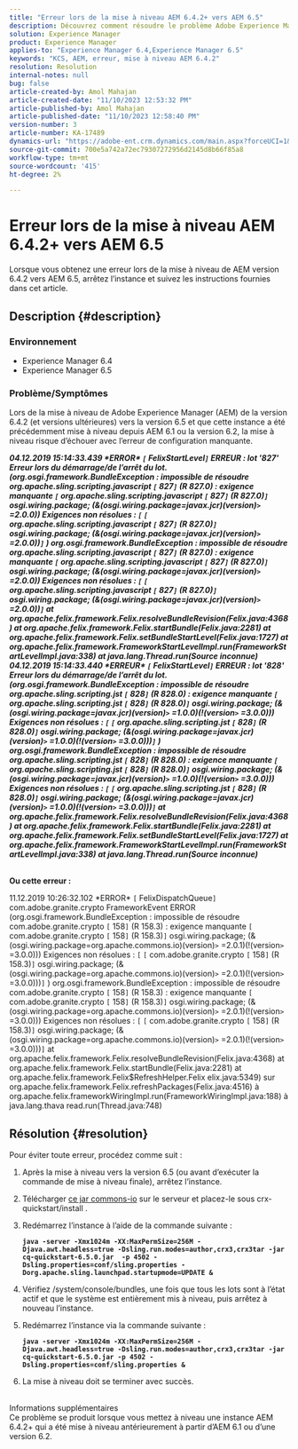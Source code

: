 ```yaml
---
title: "Erreur lors de la mise à niveau AEM 6.4.2+ vers AEM 6.5"
description: Découvrez comment résoudre le problème Adobe Experience Manager lorsqu’une erreur se produit lors de la mise à niveau AEM version 6.4.2 vers 6.5.
solution: Experience Manager
product: Experience Manager
applies-to: "Experience Manager 6.4,Experience Manager 6.5"
keywords: "KCS, AEM, erreur, mise à niveau AEM 6.4.2"
resolution: Resolution
internal-notes: null
bug: false
article-created-by: Amol Mahajan
article-created-date: "11/10/2023 12:53:32 PM"
article-published-by: Amol Mahajan
article-published-date: "11/10/2023 12:58:40 PM"
version-number: 3
article-number: KA-17489
dynamics-url: "https://adobe-ent.crm.dynamics.com/main.aspx?forceUCI=1&pagetype=entityrecord&etn=knowledgearticle&id=b6cbe324-c87f-ee11-8179-6045bd006b25"
source-git-commit: 700e5a742a72ec79307272956d2145d8b66f85a8
workflow-type: tm+mt
source-wordcount: '415'
ht-degree: 2%

---
```


# Erreur lors de la mise à niveau AEM 6.4.2+ vers AEM 6.5


Lorsque vous obtenez une erreur lors de la mise à niveau de AEM version 6.4.2 vers AEM 6.5, arrêtez l’instance et suivez les instructions fournies dans cet article.

## Description {#description}


### <b>Environnement</b>

- Experience Manager 6.4
- Experience Manager 6.5


### <b>Problème/Symptômes</b>

Lors de la mise à niveau de Adobe Experience Manager (AEM) de la version 6.4.2 (et versions ultérieures) vers la version 6.5 et que cette instance a été précédemment mise à niveau depuis AEM 6.1 ou la version 6.2, la mise à niveau risque d’échouer avec l’erreur de configuration manquante.

<b>*04.12.2019 15:14:33.439 \*ERROR\* `[` FelixStartLevel`]`  ERREUR : lot &#39;827&#39; Erreur lors du démarrage/de l’arrêt du lot. (org.osgi.framework.BundleException : impossible de résoudre org.apache.sling.scripting.javascript `[` 827`]` (R 827.0) : exigence manquante `[` org.apache.sling.scripting.javascript `[` 827`]` (R 827.0)`]`  osgi.wiring.package; (&amp;(osgi.wiring.package=javax.jcr)(version)`>` =2.0.0)) Exigences non résolues : `[` `[` org.apache.sling.scripting.javascript `[` 827`]` (R 827.0)`]`  osgi.wiring.package; (&amp;(osgi.wiring.package=javax.jcr)(version)`>` =2.0.0))`]` )*
*org.osgi.framework.BundleException : impossible de résoudre org.apache.sling.scripting.javascript `[` 827`]` (R 827.0) : exigence manquante `[` org.apache.sling.scripting.javascript `[` 827`]` (R 827.0)`]`  osgi.wiring.package; (&amp;(osgi.wiring.package=javax.jcr)(version)`>` =2.0.0)) Exigences non résolues : `[` `[` org.apache.sling.scripting.javascript `[` 827`]` (R 827.0)`]`  osgi.wiring.package; (&amp;(osgi.wiring.package=javax.jcr)(version)`>` =2.0.0))`]`*
*at org.apache.felix.framework.Felix.resolveBundleRevision(Felix.java:4368)*
*at org.apache.felix.framework.Felix.startBundle(Felix.java:2281)*
*at org.apache.felix.framework.Felix.setBundleStartLevel(Felix.java:1727)*
*at org.apache.felix.framework.FrameworkStartLevelImpl.run(FrameworkStartLevelImpl.java:338)*
*at java.lang.Thread.run(Source inconnue)*
*04.12.2019 15:14:33.440 \*ERREUR\* `[` FelixStartLevel`]`  ERREUR : lot &#39;828&#39; Erreur lors du démarrage/de l’arrêt du lot. (org.osgi.framework.BundleException : impossible de résoudre org.apache.sling.scripting.jst `[` 828`]` (R 828.0) : exigence manquante `[` org.apache.sling.scripting.jst `[` 828`]` (R 828.0)`]`  osgi.wiring.package; (&amp;(osgi.wiring.package=javax.jcr)(version)`>` =1.0.0)(!(version`>` =3.0.0))) Exigences non résolues : `[` `[` org.apache.sling.scripting.jst `[` 828`]` (R 828.0)`]`  osgi.wiring.package; (&amp;(osgi.wiring.package=javax.jcr)(version)`>` =1.0.0)(!(version`>` =3.0.0)))`]` )*
*org.osgi.framework.BundleException : impossible de résoudre org.apache.sling.scripting.jst `[` 828`]` (R 828.0) : exigence manquante `[` org.apache.sling.scripting.jst `[` 828`]` (R 828.0)`]`  osgi.wiring.package; (&amp;(osgi.wiring.package=javax.jcr)(version)`>` =1.0.0)(!(version`>` =3.0.0))) Exigences non résolues : `[` `[` org.apache.sling.scripting.jst `[` 828`]` (R 828.0)`]`  osgi.wiring.package; (&amp;(osgi.wiring.package=javax.jcr)(version)`>` =1.0.0)(!(version`>` =3.0.0)))`]`*
*at org.apache.felix.framework.Felix.resolveBundleRevision(Felix.java:4368)*
*at org.apache.felix.framework.Felix.startBundle(Felix.java:2281)*
*at org.apache.felix.framework.Felix.setBundleStartLevel(Felix.java:1727)*
*at org.apache.felix.framework.FrameworkStartLevelImpl.run(FrameworkStartLevelImpl.java:338)*
*at java.lang.Thread.run(Source inconnue)*

<br>Ou cette erreur :</b>

11.12.2019 10:26:32.102 \*ERROR\* `[` FelixDispatchQueue`]`  com.adobe.granite.crypto FrameworkEvent ERROR (org.osgi.framework.BundleException : impossible de résoudre com.adobe.granite.crypto `[` 158`]` (R 158.3) : exigence manquante `[` com.adobe.granite.crypto `[` 158`]` (R 158.3)`]`  osgi.wiring.package; (&amp;(osgi.wiring.package=org.apache.commons.io)(version)`>` =2.0.1)(!(version`>` =3.0.0))) Exigences non résolues : `[` `[` com.adobe.granite.crypto `[` 158`]` (R 158.3)`]`  osgi.wiring.package; (&amp;(osgi.wiring.package=org.apache.commons.io)(version)`>` =2.0.1)(!(version`>` =3.0.0)))`]` ) org.osgi.framework.BundleException : impossible de résoudre com.adobe.granite.crypto `[` 158`]` (R 158.3) : exigence manquante `[` com.adobe.granite.crypto `[` 158`]` (R 158.3)`]`  osgi.wiring.package; (&amp;(osgi.wiring.package=org.apache.commons.io)(version)`>` =2.0.1)(!(version`>` =3.0.0))) Exigences non résolues : `[` `[` com.adobe.granite.crypto `[` 158`]` (R 158.3)`]`  osgi.wiring.package; (&amp;(osgi.wiring.package=org.apache.commons.io)(version)`>` =2.0.1)(!(version`>` =3.0.0)))`]`
at org.apache.felix.framework.Felix.resolveBundleRevision(Felix.java:4368) at org.apache.felix.framework.Felix.startBundle(Felix.java:2281) at org.apache.felix.framework.Felix$RefreshHelper.Felix elix.java:5349) sur org.apache.felix.framework.Felix.refreshPackages(Felix.java:4516) à org.apache.felix.frameworkWiringImpl.run(FrameworkWiringImpl.java:188) à java.lang.thava read.run(Thread.java:748)


## Résolution {#resolution}

Pour éviter toute erreur, procédez comme suit :
1. Après la mise à niveau vers la version 6.5 (ou avant d’exécuter la commande de mise à niveau finale), arrêtez l’instance.
2. Télécharger [ce jar commons-io](https://repo1.maven.org/maven2/commons-io/commons-io/2.6/commons-io-2.6.jar) sur le serveur et placez-le sous crx-quickstart/install .
3. Redémarrez l’instance à l’aide de la commande suivante :

   <b>`java -server -Xmx1024m -XX:MaxPermSize=256M -Djava.awt.headless=true -Dsling.run.modes=author,crx3,crx3tar -jar cq-quickstart-6.5.0.jar  -p 4502 -Dsling.properties=conf/sling.properties -Dorg.apache.sling.launchpad.startupmode=UPDATE &`</b>
4. Vérifiez /system/console/bundles, une fois que tous les lots sont à l’état actif et que le système est entièrement mis à niveau, puis arrêtez à nouveau l’instance.
5. Redémarrez l’instance via la commande suivante :

   <b>`java -server -Xmx1024m -XX:MaxPermSize=256M -Djava.awt.headless=true -Dsling.run.modes=author,crx3,crx3tar -jar cq-quickstart-6.5.0.jar -p 4502 -Dsling.properties=conf/sling.properties &`</b>
6. La mise à niveau doit se terminer avec succès.

<br>Informations supplémentaires<br>
Ce problème se produit lorsque vous mettez à niveau une instance AEM 6.4.2+ qui a été mise à niveau antérieurement à partir d’AEM 6.1 ou d’une version 6.2.
